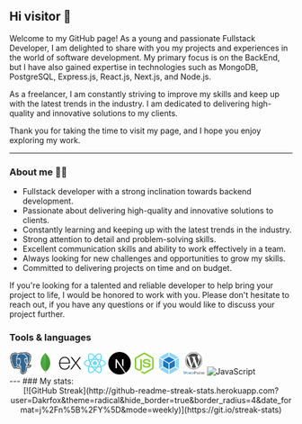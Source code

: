 ## Hi visitor 👋
Welcome to my GitHub page! As a young and passionate Fullstack Developer, I am delighted to share with you my projects and experiences in the world of software development. My primary focus is on the BackEnd, but I have also gained expertise in technologies such as MongoDB, PostgreSQL, Express.js, React.js, Next.js, and Node.js.

As a freelancer, I am constantly striving to improve my skills and keep up with the latest trends in the industry. I am dedicated to delivering high-quality and innovative solutions to my clients.

Thank you for taking the time to visit my page, and I hope you enjoy exploring my work.

---
### About me 👨‍💻
<ul>
    <li>Fullstack developer with a strong inclination towards backend development.</li>
    <li>Passionate about delivering high-quality and innovative solutions to clients.</li>
    <li>Constantly learning and keeping up with the latest trends in the industry.</li>
    <li>Strong attention to detail and problem-solving skills.</li>
    <li>Excellent communication skills and ability to work effectively in a team.</li>
    <li>Always looking for new challenges and opportunities to grow my skills.</li>
    <li>Committed to delivering projects on time and on budget.</li>
</ul>
If you're looking for a talented and reliable developer to help bring your project to life, I would be honored to work with you. Please don't hesitate to reach out, if you have any questions or if you would like to discuss your project further.

<div align="left">
    <h3>Tools & languages</h3>
    <div>
        <img src="https://github.com/devicons/devicon/blob/master/icons/postgresql/postgresql-original.svg" width="40" height="40" alt="PosgreSQL" srcset="">
        <img src="https://github.com/devicons/devicon/blob/master/icons/mongodb/mongodb-original.svg"  width="40" height="40" alt="MongoDB" srcset="">
        <img src="https://github.com/devicons/devicon/blob/master/icons/express/express-original.svg"  width="40" height="40" alt="Express" srcset="">
        <img src="https://github.com/devicons/devicon/blob/master/icons/react/react-original.svg"  width="40" height="40" alt="React" srcset="">
        <img src="https://github.com/devicons/devicon/blob/master/icons/nextjs/nextjs-original.svg"  width="40" height="40" alt="Next" srcset="">
        <img src="https://github.com/devicons/devicon/blob/master/icons/nodejs/nodejs-original.svg"  width="40" height="40" alt="Node" srcset="">
        <img src="https://github.com/devicons/devicon/blob/master/icons/webpack/webpack-original.svg"  width="40" height="40" alt="Webpack" srcset="">
        <img src="https://github.com/devicons/devicon/blob/master/icons/wordpress/wordpress-original.svg"  width="40" height="40" alt="Wordpress" srcset="">
        <img src="https://upload.wikimedia.org/wikipedia/commons/thumb/0/04/ChatGPT_logo.svg/1024px-ChatGPT_logo.svg.png"  width="40" height="40" alt="JavaScript" srcset="">
    </div>
</div>
---
### My stats: 

<div align="center" >
    [![GitHub Streak](http://github-readme-streak-stats.herokuapp.com?user=Dakrfox&theme=radical&hide_border=true&border_radius=4&date_format=j%2Fn%5B%2FY%5D&mode=weekly)](https://git.io/streak-stats)
</div>
<!--
**Dakrfox/Dakrfox** is a ✨ _special_ ✨ repository because its `README.md` (this file) appears on your GitHub profile.

Here are some ideas to get you started:

- 🔭 I’m currently working on ...
- 🌱 I’m currently learning ...
- 👯 I’m looking to collaborate on ...
- 🤔 I’m looking for help with ...
- 💬 Ask me about ...
- 📫 How to reach me: ...
- 😄 Pronouns: ...
- ⚡ Fun fact: ...
-->
